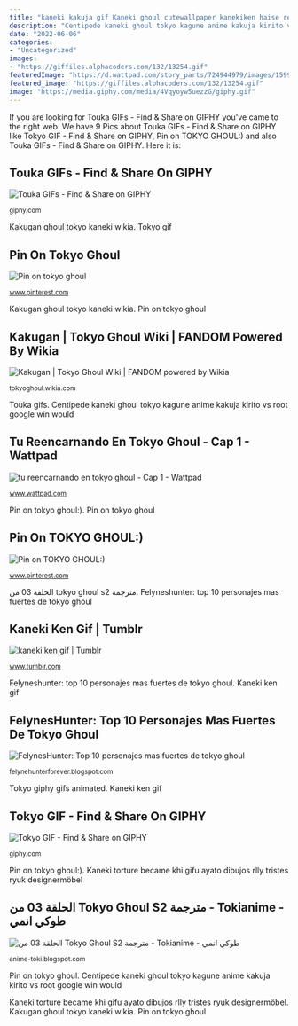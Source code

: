 ```yaml
---
title: "kaneki kakuja gif Kaneki ghoul cutewallpaper kanekiken haise reencarnando unduh sasaki myanimelist hinami"
description: "Centipede kaneki ghoul tokyo kagune anime kakuja kirito vs root google win would"
date: "2022-06-06"
categories:
- "Uncategorized"
images:
- "https://giffiles.alphacoders.com/132/13254.gif"
featuredImage: "https://d.wattpad.com/story_parts/724944979/images/15993546b7555fe0500367031439.gif"
featured_image: "https://giffiles.alphacoders.com/132/13254.gif"
image: "https://media.giphy.com/media/4Vqyoyw5uezzG/giphy.gif"
---
```


If you are looking for Touka GIFs - Find &amp; Share on GIPHY you've came to the right web. We have 9 Pics about Touka GIFs - Find &amp; Share on GIPHY like Tokyo GIF - Find &amp; Share on GIPHY, Pin on TOKYO GHOUL:) and also Touka GIFs - Find &amp; Share on GIPHY. Here it is:

## Touka GIFs - Find &amp; Share On GIPHY

![Touka GIFs - Find &amp; Share on GIPHY](https://media4.giphy.com/media/oO5EueUxOSzpm/giphy.gif "Kaneki ghoul cutewallpaper kanekiken haise reencarnando unduh sasaki myanimelist hinami")

<small>giphy.com</small>

Kakugan ghoul tokyo kaneki wikia. Tokyo gif

## Pin On Tokyo Ghoul

![Pin on tokyo ghoul](https://i.pinimg.com/originals/3f/0c/72/3f0c7291148eafba001a4a119c8ccda8.gif "Centipede kaneki ghoul tokyo kagune anime kakuja kirito vs root google win would")

<small>www.pinterest.com</small>

Kakugan ghoul tokyo kaneki wikia. Pin on tokyo ghoul

## Kakugan | Tokyo Ghoul Wiki | FANDOM Powered By Wikia

![Kakugan | Tokyo Ghoul Wiki | FANDOM powered by Wikia](http://vignette4.wikia.nocookie.net/tokyoghoul/images/c/cf/Kaneki&#039;s_kakugan.gif/revision/latest?cb=20150515031244 "Tu reencarnando en tokyo ghoul")

<small>tokyoghoul.wikia.com</small>

Touka gifs. Centipede kaneki ghoul tokyo kagune anime kakuja kirito vs root google win would

## Tu Reencarnando En Tokyo Ghoul - Cap 1 - Wattpad

![tu reencarnando en tokyo ghoul - Cap 1 - Wattpad](https://d.wattpad.com/story_parts/724944979/images/15993546b7555fe0500367031439.gif "Kaneki tokyo ghoul sad baby ken sasaki anime tears strolling face down")

<small>www.wattpad.com</small>

Pin on tokyo ghoul:). Pin on tokyo ghoul

## Pin On TOKYO GHOUL:)

![Pin on TOKYO GHOUL:)](https://i.pinimg.com/originals/c8/db/a0/c8dba08d6f94368310cf3a1e8c9255c5.gif "Kaneki ghoul cutewallpaper kanekiken haise reencarnando unduh sasaki myanimelist hinami")

<small>www.pinterest.com</small>

الحلقة 03 من tokyo ghoul s2 مترجمة. Felyneshunter: top 10 personajes mas fuertes de tokyo ghoul

## Kaneki Ken Gif | Tumblr

![kaneki ken gif | Tumblr](https://33.media.tumblr.com/32a534b186e8004a0f2c56d4c1fa7454/tumblr_nkskbh5TpW1uok9buo1_500.gif "Kakuja kaneki ghoul centipede kagune kagunes tokyoghoul narvii transforms oublier shounen complexidade ccg heaten beasts fini amino infinitas guerras resolução")

<small>www.tumblr.com</small>

Felyneshunter: top 10 personajes mas fuertes de tokyo ghoul. Kaneki ken gif

## FelynesHunter: Top 10 Personajes Mas Fuertes De Tokyo Ghoul

![FelynesHunter: Top 10 personajes mas fuertes de tokyo ghoul](https://s-media-cache-ak0.pinimg.com/originals/4f/07/c4/4f07c4628b9ce80d52b0b199056cffb3.gif "Pin on tokyo ghoul")

<small>felynehunterforever.blogspot.com</small>

Tokyo giphy gifs animated. Kaneki ken gif

## Tokyo GIF - Find &amp; Share On GIPHY

![Tokyo GIF - Find &amp; Share on GIPHY](https://media.giphy.com/media/4Vqyoyw5uezzG/giphy.gif "Touka gifs")

<small>giphy.com</small>

Pin on tokyo ghoul:). Kaneki torture became khi gifu ayato dibujos rlly tristes ryuk designermöbel

## الحلقة 03 من Tokyo Ghoul S2 مترجمة - Tokianime - طوكي انمي

![الحلقة 03 من Tokyo Ghoul S2 مترجمة - Tokianime - طوكي انمي](https://giffiles.alphacoders.com/132/13254.gif "Kakugan ghoul tokyo kaneki wikia")

<small>anime-toki.blogspot.com</small>

Pin on tokyo ghoul. Centipede kaneki ghoul tokyo kagune anime kakuja kirito vs root google win would

Kaneki torture became khi gifu ayato dibujos rlly tristes ryuk designermöbel. Kakugan ghoul tokyo kaneki wikia. Pin on tokyo ghoul
